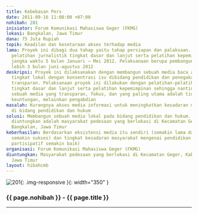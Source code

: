 ```yaml
---
title: Kebebasan Pers
date: 2011-09-16 11:08:00 +07:00
nohibah: 201
inisiator: Forum Komunikasi Mahasiswa Geger (FKMG)
lokasi: Bangkalan, Jawa Timur
dana: 75 Juta Rupiah
topik: Keadilan dan kesetaraan akses terhadap media
lama: Proyek ini dibagi dua tahap yaitu tahap persiapan dan palaksaan. Persiapan meliputi
  pelatihan jurnalistik tingkat dasar dan lanjut serta pelatihan kepemimpinan dengan
  jangka waktu 5 bulan Januari – Mei 2012. Pelaksanaan berupa pembangunan media kurang
  lebih 3 bulan juni-agustus 2012
deskripsi: Proyek ini dilaksanakan dengan membangun sebuah media baca atau pemberitaan
  tingkat lokal dengan konsentrasi isu dibidang pendidikan dan penegakan hukum yang
  transparan. Pelaksanaan proyek ini dilakukan dengan pelatihan-pelatihan jurnalistik
  tingkat dasar dan lanjut serta pelatihan kepemimpinan sehingga nantinya akan terbangun
  sebuah media yang transparan, fokus, dan yang paling utama adalah tidak bermotif
  keuntungan, melainkan pengabdian
masalah: Kurangnya akses media informasi untuk meningkatkan kesadaran masyarakat pedesaan
  di bidang pendidikan dan hukum
solusi: Membangun sebuah media lokal pada bidang pendidikan dan hukum. Pihak yang
  diuntungkan adalah masyarakat pedesaan yang berlokasi di Kecamatan Geger, Kabupaten
  Bangkalan, Jawa Timur
keberhasilan: Berdasarkan eksistensi media itu sendiri (semakin lama dan fokus adalah
  semakin sukses) dan tingkat kesadaran masyarakat mengenai pendidikan dan hukum (semakin
  partisipatif semakin baik)
organisasi: Forum Komunikasi Mahasiswa Geger (FKMG)
diuntungkan: Masyarakat pedesaan yang berlokasi di Kecamatan Geger, Kabupaten Bangkalan,
  Jawa Timur
layout: hibahcmb
---
```


![201](/static/img/hibahcmb/201.png){: .img-responsive }{: width="350" }

### {{ page.nohibah }} - {{ page.title }}

---
